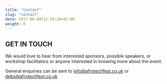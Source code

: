 ```yaml
---
title: "Contact"
slug: "contact"
date: 2017-08-09T12:58:24+01:00
weight: 8
---
```


## GET IN TOUCH

We would love to hear from interested sponsors, possible speakers, or workshop facilitators or anyone interested in knowing more about the event. 

General enquiries can be sent to info@afrotechfest.co.uk or debs@afrotechfest.co.uk
